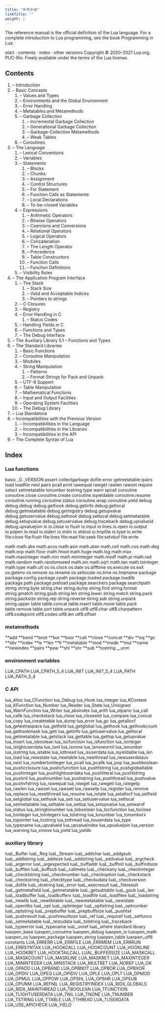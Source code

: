 ```yaml
---
title: "参考手册"
linkTitle: ""
weight: 1
---
```


The reference manual is the official definition of the Lua language.
For a complete introduction to Lua programming, see the book Programming in Lua.

start · contents · index · other versions
Copyright © 2020–2021 Lua.org, PUC-Rio. Freely available under the terms of the Lua license.

## Contents

1. – Introduction
2. – Basic Concepts
   1. – Values and Types
   2. – Environments and the Global Environment
   3. – Error Handling
   4. – Metatables and Metamethods
   5. – Garbage Collection
      1. – Incremental Garbage Collection
      2. – Generational Garbage Collection
      3. – Garbage-Collection Metamethods
      4. – Weak Tables
   6. – Coroutines
3. – The Language
   1. – Lexical Conventions
   2. – Variables
   3. – Statements
      1. – Blocks
      2. – Chunks
      3. – Assignment
      4. – Control Structures
      5. – For Statement
      6. – Function Calls as Statements
      7. – Local Declarations
      8. – To-be-closed Variables
   4. – Expressions
      1. – Arithmetic Operators
      2. – Bitwise Operators
      3. – Coercions and Conversions
      4. – Relational Operators
      5. – Logical Operators
      6. – Concatenation
      7. – The Length Operator
      8. – Precedence
      9. – Table Constructors
      10. – Function Calls
      11. – Function Definitions
   5. – Visibility Rules
4. – The Application Program Interface
   1. – The Stack
      1. – Stack Size
      2. – Valid and Acceptable Indices
      3. – Pointers to strings
   2. – C Closures
   3. – Registry
   4. – Error Handling in C
      1. – Status Codes
   5. – Handling Yields in C
   6. – Functions and Types
   7. – The Debug Interface
5. – The Auxiliary Library
   5.1 – Functions and Types
6. – The Standard Libraries
   1. – Basic Functions
   2. – Coroutine Manipulation
   3. – Modules
   4. – String Manipulation
      1. – Patterns
      2. – Format Strings for Pack and Unpack
   5. – UTF-8 Support
   6. – Table Manipulation
   7. – Mathematical Functions
   8. – Input and Output Facilities
   9. – Operating System Facilities
   10. – The Debug Library
7. – Lua Standalone
8. – Incompatibilities with the Previous Version
   1. – Incompatibilities in the Language
   2. – Incompatibilities in the Libraries
   3. – Incompatibilities in the API
9. – The Complete Syntax of Lua

## Index

### Lua functions

basic
\_G
\_VERSION
assert
collectgarbage
dofile
error
getmetatable
ipairs
load
loadfile
next
pairs
pcall
print
rawequal
rawget
rawlen
rawset
require
select
setmetatable
tonumber
tostring
type
warn
xpcall
coroutine
coroutine.close
coroutine.create
coroutine.isyieldable
coroutine.resume
coroutine.running
coroutine.status
coroutine.wrap
coroutine.yield
debug
debug.debug
debug.gethook
debug.getinfo
debug.getlocal
debug.getmetatable
debug.getregistry
debug.getupvalue
debug.getuservalue
debug.sethook
debug.setlocal
debug.setmetatable
debug.setupvalue
debug.setuservalue
debug.traceback
debug.upvalueid
debug.upvaluejoin
io
io.close
io.flush
io.input
io.lines
io.open
io.output
io.popen
io.read
io.stderr
io.stdin
io.stdout
io.tmpfile
io.type
io.write
file:close
file:flush
file:lines
file:read
file:seek
file:setvbuf
file:write

math
math.abs
math.acos
math.asin
math.atan
math.ceil
math.cos
math.deg
math.exp
math.floor
math.fmod
math.huge
math.log
math.max
math.maxinteger
math.min
math.mininteger
math.modf
math.pi
math.rad
math.random
math.randomseed
math.sin
math.sqrt
math.tan
math.tointeger
math.type
math.ult
os
os.clock
os.date
os.difftime
os.execute
os.exit
os.getenv
os.remove
os.rename
os.setlocale
os.time
os.tmpname
package
package.config
package.cpath
package.loaded
package.loadlib
package.path
package.preload
package.searchers
package.searchpath
string
string.byte
string.char
string.dump
string.find
string.format
string.gmatch
string.gsub
string.len
string.lower
string.match
string.pack
string.packsize
string.rep
string.reverse
string.sub
string.unpack
string.upper
table
table.concat
table.insert
table.move
table.pack
table.remove
table.sort
table.unpack
utf8
utf8.char
utf8.charpattern
utf8.codepoint
utf8.codes
utf8.len
utf8.offset

### metamethods

**add
**band
**bnot
**bor
**bxor
**call
**close
**concat
**div
**eq
**gc
**idiv
**index
**le
**len
**lt
**metatable
**mod
**mode
**mul
**name
**newindex
**pairs
**pow
**shl
**shr
**sub
**tostring
\_\_unm

### environment variables

LUA_CPATH
LUA_CPATH_5_4
LUA_INIT
LUA_INIT_5_4
LUA_PATH
LUA_PATH_5_4

### C API

lua_Alloc
lua_CFunction
lua_Debug
lua_Hook
lua_Integer
lua_KContext
lua_KFunction
lua_Number
lua_Reader
lua_State
lua_Unsigned
lua_WarnFunction
lua_Writer
lua_absindex
lua_arith
lua_atpanic
lua_call
lua_callk
lua_checkstack
lua_close
lua_closeslot
lua_compare
lua_concat
lua_copy
lua_createtable
lua_dump
lua_error
lua_gc
lua_getallocf
lua_getextraspace
lua_getfield
lua_getglobal
lua_gethook
lua_gethookcount
lua_gethookmask
lua_geti
lua_getinfo
lua_getiuservalue
lua_getlocal
lua_getmetatable
lua_getstack
lua_gettable
lua_gettop
lua_getupvalue
lua_insert
lua_isboolean
lua_iscfunction
lua_isfunction
lua_isinteger
lua_islightuserdata
lua_isnil
lua_isnone
lua_isnoneornil
lua_isnumber
lua_isstring
lua_istable
lua_isthread
lua_isuserdata
lua_isyieldable
lua_len
lua_load
lua_newstate
lua_newtable
lua_newthread
lua_newuserdatauv
lua_next
lua_numbertointeger
lua_pcall
lua_pcallk
lua_pop
lua_pushboolean
lua_pushcclosure
lua_pushcfunction
lua_pushfstring
lua_pushglobaltable
lua_pushinteger
lua_pushlightuserdata
lua_pushliteral
lua_pushlstring
lua_pushnil
lua_pushnumber
lua_pushstring
lua_pushthread
lua_pushvalue
lua_pushvfstring
lua_rawequal
lua_rawget
lua_rawgeti
lua_rawgetp
lua_rawlen
lua_rawset
lua_rawseti
lua_rawsetp
lua_register
lua_remove
lua_replace
lua_resetthread
lua_resume
lua_rotate
lua_setallocf
lua_setfield
lua_setglobal
lua_sethook
lua_seti
lua_setiuservalue
lua_setlocal
lua_setmetatable
lua_settable
lua_settop
lua_setupvalue
lua_setwarnf
lua_status
lua_stringtonumber
lua_toboolean
lua_tocfunction
lua_toclose
lua_tointeger
lua_tointegerx
lua_tolstring
lua_tonumber
lua_tonumberx
lua_topointer
lua_tostring
lua_tothread
lua_touserdata
lua_type
lua_typename
lua_upvalueid
lua_upvalueindex
lua_upvaluejoin
lua_version
lua_warning
lua_xmove
lua_yield
lua_yieldk

### auxiliary library

luaL_Buffer
luaL_Reg
luaL_Stream
luaL_addchar
luaL_addgsub
luaL_addlstring
luaL_addsize
luaL_addstring
luaL_addvalue
luaL_argcheck
luaL_argerror
luaL_argexpected
luaL_buffaddr
luaL_buffinit
luaL_buffinitsize
luaL_bufflen
luaL_buffsub
luaL_callmeta
luaL_checkany
luaL_checkinteger
luaL_checklstring
luaL_checknumber
luaL_checkoption
luaL_checkstack
luaL_checkstring
luaL_checktype
luaL_checkudata
luaL_checkversion
luaL_dofile
luaL_dostring
luaL_error
luaL_execresult
luaL_fileresult
luaL_getmetafield
luaL_getmetatable
luaL_getsubtable
luaL_gsub
luaL_len
luaL_loadbuffer
luaL_loadbufferx
luaL_loadfile
luaL_loadfilex
luaL_loadstring
luaL_newlib
luaL_newlibtable
luaL_newmetatable
luaL_newstate
luaL_openlibs
luaL_opt
luaL_optinteger
luaL_optlstring
luaL_optnumber
luaL_optstring
luaL_prepbuffer
luaL_prepbuffsize
luaL_pushfail
luaL_pushresult
luaL_pushresultsize
luaL_ref
luaL_requiref
luaL_setfuncs
luaL_setmetatable
luaL_testudata
luaL_tolstring
luaL_traceback
luaL_typeerror
luaL_typename
luaL_unref
luaL_where
standard library
luaopen_base
luaopen_coroutine
luaopen_debug
luaopen_io
luaopen_math
luaopen_os
luaopen_package
luaopen_string
luaopen_table
luaopen_utf8
constants
LUA_ERRERR
LUA_ERRFILE
LUA_ERRMEM
LUA_ERRRUN
LUA_ERRSYNTAX
LUA_HOOKCALL
LUA_HOOKCOUNT
LUA_HOOKLINE
LUA_HOOKRET
LUA_HOOKTAILCALL
LUAL_BUFFERSIZE
LUA_MASKCALL
LUA_MASKCOUNT
LUA_MASKLINE
LUA_MASKRET
LUA_MAXINTEGER
LUA_MININTEGER
LUA_MINSTACK
LUA_MULTRET
LUA_NOREF
LUA_OK
LUA_OPADD
LUA_OPBAND
LUA_OPBNOT
LUA_OPBOR
LUA_OPBXOR
LUA_OPDIV
LUA_OPEQ
LUA_OPIDIV
LUA_OPLE
LUA_OPLT
LUA_OPMOD
LUA_OPMUL
LUA_OPPOW
LUA_OPSHL
LUA_OPSHR
LUA_OPSUB
LUA_OPUNM
LUA_REFNIL
LUA_REGISTRYINDEX
LUA_RIDX_GLOBALS
LUA_RIDX_MAINTHREAD
LUA_TBOOLEAN
LUA_TFUNCTION
LUA_TLIGHTUSERDATA
LUA_TNIL
LUA_TNONE
LUA_TNUMBER
LUA_TSTRING
LUA_TTABLE
LUA_TTHREAD
LUA_TUSERDATA
LUA_USE_APICHECK
LUA_YIELD
